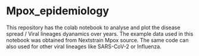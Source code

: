 # Mpox_epidemiology
This repository has the colab notebook to analyse and plot the disease spread / Viral lineages dyanamics over years.
The example data used in this notebook was obtained from Nextstrain Mpox source.
The same code can also used for other viral lineages like SARS-CoV-2 or Influenza.
